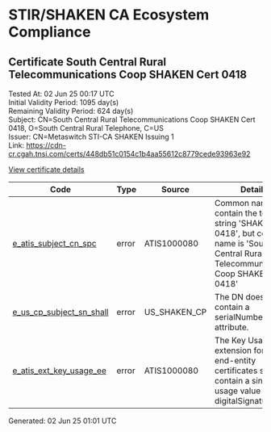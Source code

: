 # STIR/SHAKEN CA Ecosystem Compliance

## Certificate South Central Rural Telecommunications Coop SHAKEN Cert 0418

Tested At: 02 Jun 25 00:17 UTC\
Initial Validity Period: 1095 day(s)\
Remaining Validity Period: 624 day(s)\
Subject: CN=South Central Rural Telecommunications Coop SHAKEN Cert 0418, O=South Central Rural Telephone, C=US\
Issuer: CN=Metaswitch STI-CA SHAKEN Issuing 1\
Link: https://cdn-cr.cgah.tnsi.com/certs/448db51c0154c1b4aa55612c8779cede93963e92

[View certificate details](https://x509.io/?cert=MIIChDCCAimgAwIBAgIQJRtDsyusexPDnWCX6LOmqTAKBggqhkjOPQQDAjAtMSswKQYDVQQDDCJNZXRhc3dpdGNoIFNUSS1DQSBTSEFLRU4gSXNzdWluZyAxMB4XDTI0MDIxNjEwMjQ0NFoXDTI3MDIxNTEwMjQ0NFowfDELMAkGA1UEBhMCVVMxJjAkBgNVBAoMHVNvdXRoIENlbnRyYWwgUnVyYWwgVGVsZXBob25lMUUwQwYDVQQDDDxTb3V0aCBDZW50cmFsIFJ1cmFsIFRlbGVjb21tdW5pY2F0aW9ucyBDb29wIFNIQUtFTiBDZXJ0IDA0MTgwWTATBgcqhkjOPQIBBggqhkjOPQMBBwNCAASZrp42qHXDRNLuOP%2Fb96pNd%2FM3mxwurg8uV8SIe%2BJwEG1D6xdPJpARqQwSH7ksf7twp9g8EsOZZ9eRmYYhIyozo4HbMIHYMAwGA1UdEwEB%2FwQCMAAwDgYDVR0PAQH%2FBAQDAgXgMBYGCCsGAQUFBwEaBAowCKAGFgQwNDE4MEcGA1UdHwRAMD4wPKA6oDiGNmh0dHBzOi8vYXV0aGVudGljYXRlLWFwaS5pY29uZWN0aXYuY29tL2Rvd25sb2FkL3YxL2NybDAXBgNVHSAEEDAOMAwGCmCGSAGG%2FwkBAQMwHQYDVR0OBBYEFIk8jqxyGNfVMHHXreiSfUUKqVONMB8GA1UdIwQYMBaAFM0epwAQENoyHWkaOdXSRgssPIfWMAoGCCqGSM49BAMCA0kAMEYCIQCSL0iSs9kWK2h1YrH5zFDxaHNwx0beY0WcsObr7S5rhgIhANMtfY9td85RO12SjeqrRgk10D0CRCpOwWdL0%2BKzQXW6)

| Code | Type | Source | Details |
|------|------|--------|---------|
| [e_atis_subject_cn_spc](../../ISSUES/e_atis_subject_cn_spc/README.md) | error | ATIS1000080 | Common name shall contain the text string 'SHAKEN 0418', but common name is 'South Central Rural Telecommunications Coop SHAKEN Cert 0418' |
| [e_us_cp_subject_sn_shall](../../ISSUES/e_us_cp_subject_sn_shall/README.md) | error | US_SHAKEN_CP | The DN does not contain a serialNumber attribute. |
| [e_atis_ext_key_usage_ee](../../ISSUES/e_atis_ext_key_usage_ee/README.md) | error | ATIS1000080 | The Key Usage extension for STI end-entity certificates shall contain a single key usage value of digitalSignature (0). |


Generated: 02 Jun 25 01:01 UTC